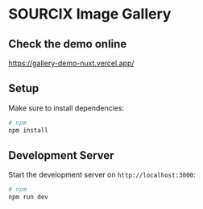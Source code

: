 # SOURCIX Image Gallery

## Check the demo online

https://gallery-demo-nuxt.vercel.app/

## Setup

Make sure to install dependencies:

```bash
# npm
npm install
```

## Development Server

Start the development server on `http://localhost:3000`:

```bash
# npm
npm run dev
```

